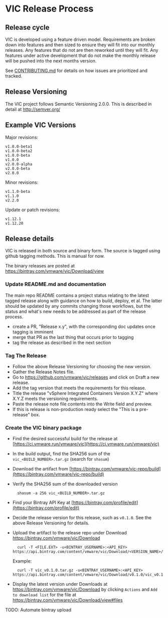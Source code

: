 # VIC Release Process

## Release cycle

VIC is developed using a feature driven model. Requirements are broken down into
features and then sized to ensure they will fit into our monthly releases.  Any
features that do not are then reworked until they will fit. Any features under
active development that do not make the monthly release will be pushed into the
next months version.

See [CONTRIBUTING.md](../../CONTRIBUTING.md#reporting-bugs-and-creating-issues) for details on how issues are prioritized and tracked.

## Release Versioning

The VIC project follows Semantic Versioning 2.0.0. This is described in detail at 
http://semver.org/

## Example VIC Versions
Major revisions:

    v1.0.0-beta1
    v1.0.0-beta2
    v1.0.0-beta
    v1.0.0
    v2.0.0-alpha
    v2.0.0-beta
    v2.0.0

Minor revisions:

    v1.1.0-beta
    v1.1.0
    v2.2.0

Update or patch revisions:

    v1.12.1
    v1.12.20

## Release details

VIC is released in both source and binary form. The source is tagged using github
tagging methods. This is manual for now.

The binary releases are posted at https://bintray.com/vmware/vic/Download/view

### Update README.md and documentation

The main repo README contains a project status relating to the latest tagged release
along with guidance on how to build, deploy, et al. The latter should be updated by
any commits changing those workflows, but the status and what's new needs to be addressed
as part of the release process.

* create a PR, "Release x.y", with the corresponding doc updates once tagging is imminent
* merge that PR as the last thing that occurs prior to tagging
* tag the release as described in the next section

### Tag The Release

* Follow the above Release Versioning for choosing the new version.
* Gather the Release Notes file.
* Go to https://github.com/vmware/vic/releases and click on Draft a new release.
* Add the tag version that meets the requirements for this release.
* Title the release "vSphere Integrated Containers Version X.Y.Z" where X.Y.Z meets
    the versioning requirements. 
* Paste the release note file contents into the Write field and preview.
* If this is release is non-production ready select the "This is a pre-release" box.


### Create the VIC binary package

* Find the desired successful build for the release at
  [https://ci.vmware.run/vmware/vic](https://ci.vmware.run/vmware/vic)
* In the build output, find the SHA256 sum of the `vic_<BUILD_NUMBER>.tar.gz`
    (search for `shasum`)
* Download the artifact from
    [https://bintray.com/vmware/vic-repo/build](https://bintray.com/vmware/vic-repo/build)
* Verify the SHA256 sum of the downloaded version

  ```
    shasum -a 256 vic_<BUILD_NUMBER>.tar.gz
  ```
* Find your Bintray API Key at
    [https://bintray.com/profile/edit](https://bintray.com/profile/edit)
* Decide the release version for this release, such as `v0.1.0`. See the above
    Release Versioning for details.
* Upload the artifact to the release repo under Download
    https://bintray.com/vmware/vic/Download

  ```
    curl -T <FILE.EXT> -u<BINTRAY_USERNAME>:<API_KEY> https://api.bintray.com/content/vmware/vic/Download/<VERSION_NAME>/<FILE_TARGET_PATH>
  ```

  Example:
    ```
      curl -T vic_v0.1.0.tar.gz -u<BINTRAY_USERNAME>:<API_KEY> https://api.bintray.com/content/vmware/vic/Download/v0.1.0/vic_v0.1.0.tar.gz
    ```

* Display the latest version under Downloads at https://bintray.com/vmware/vic/Download
    by clicking `Actions` and `Add to download list` for the file at
    https://bintray.com/vmware/vic/Download/view#files

TODO: Automate bintray upload

